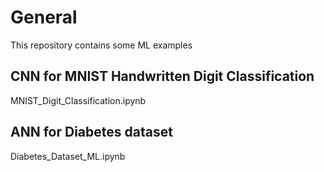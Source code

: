 # General
This repository contains some ML examples

## CNN for MNIST Handwritten Digit Classification
MNIST_Digit_Classification.ipynb

## ANN for Diabetes dataset
Diabetes_Dataset_ML.ipynb
